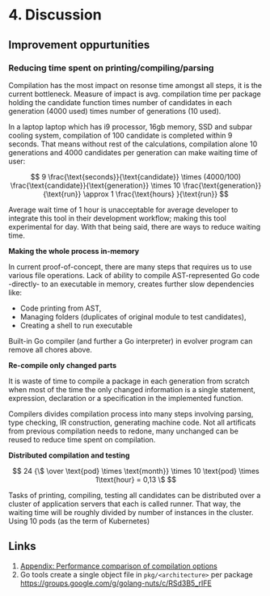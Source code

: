# 4. Discussion

## Improvement oppurtunities

### Reducing time spent on printing/compiling/parsing

Compilation has the most impact on resonse time amongst all steps, it is the current bottleneck. Measure of impact is avg. compilation time per package holding the candidate function times number of candidates in each generation (4000 used) times number of generations (10 used).

In a laptop laptop which has i9 processor, 16gb memory, SSD and subpar cooling system, compilation of 100 candidate is completed within 9 seconds. That means without rest of the calculations, compilation alone 10 generations and 4000 candidates per generation can make waiting time of user:

$$
9 \frac{\text{seconds}}{\text{candidate}} \times (4000/100) \frac{\text{candidate}}{\text{generation}} \times 10 \frac{\text{generation}}{\text{run}} \approx 1 \frac{\text{hours} }{\text{run}}
$$

Average wait time of 1 hour is unacceptable for average developer to integrate this tool in their development workflow; making this tool experimental for day. With that being said, there are ways to reduce waiting time.

**Making the whole process in-memory**

In current proof-of-concept, there are many steps that requires us to use various file operations. Lack of ability to compile AST-represented Go code -directly- to an executable in memory, creates further slow dependencies like:

-   Code printing from AST,
-   Managing folders (duplicates of original module to test candidates),
-   Creating a shell to run executable

Built-in Go compiler (and further a Go interpreter) in evolver program can remove all chores above.

**Re-compile only changed parts**

It is waste of time to compile a package in each generation from scratch when most of the time the only changed information is a single statement, expression, declaration or a specification in the implemented function.

Compilers divides compilation process into many steps involving parsing, type checking, IR construction, generating machine code. Not all artificats from previous compilation needs to redone, many unchanged can be reused to reduce time spent on compilation.

**Distributed compilation and testing**

$$
24 {\$ \over \text{pod} \times \text{month}} \times 10 \text{pod} \times 1\text{hour} = 0,13 \$
$$

Tasks of printing, compiling, testing all candidates can be distributed over a cluster of application servers that each is called runner. That way, the waiting time will be roughly divided by number of instances in the cluster. Using 10 pods (as the term of Kubernetes)

## Links

1. [Appendix: Performance comparison of compilation options](appendix/performance%20comparison%20of%20compilation%20options.md)
1. Go tools create a single object file in `pkg/<architecture>` per package https://groups.google.com/g/golang-nuts/c/RSd3B5_rIFE
